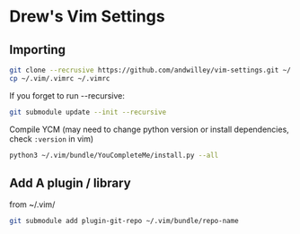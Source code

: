 # Drew's Vim Settings

## Importing

```bash
git clone --recrusive https://github.com/andwilley/vim-settings.git ~/.vim && \
cp ~/.vim/.vimrc ~/.vimrc
```

If you forget to run --recursive:
```bash
git submodule update --init --recursive
```

Compile YCM (may need to change python version or install dependencies, check `:version` in vim)
```bash
python3 ~/.vim/bundle/YouCompleteMe/install.py --all
```

## Add A plugin / library

from ~/.vim/

```bash
git submodule add plugin-git-repo ~/.vim/bundle/repo-name
```
